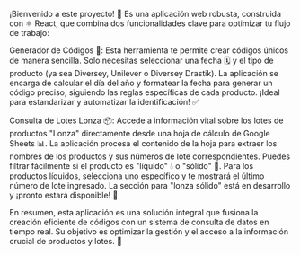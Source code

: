 ¡Bienvenido a este proyecto! 🎉 Es una aplicación web robusta, construida con ⚛️ React, que combina dos funcionalidades clave para optimizar tu flujo de trabajo:

Generador de Códigos 🔢:
Esta herramienta te permite crear códigos únicos de manera sencilla. Solo necesitas seleccionar una fecha 🗓️ y el tipo de producto (ya sea Diversey, Unilever o Diversey Drastik). La aplicación se encarga de calcular el día del año y formatear la fecha para generar un código preciso, siguiendo las reglas específicas de cada producto. ¡Ideal para estandarizar y automatizar la identificación! ✅

Consulta de Lotes Lonza 📦:
Accede a información vital sobre los lotes de productos "Lonza" directamente desde una hoja de cálculo de Google Sheets 📊. La aplicación procesa el contenido de la hoja para extraer los nombres de los productos y sus números de lote correspondientes. Puedes filtrar fácilmente si el producto es "líquido" 💧 o "sólido" 🧱. Para los productos líquidos, selecciona uno específico y te mostrará el último número de lote ingresado. La sección para "lonza sólido" está en desarrollo y ¡pronto estará disponible! 🚧

En resumen, esta aplicación es una solución integral que fusiona la creación eficiente de códigos con un sistema de consulta de datos en tiempo real. Su objetivo es optimizar la gestión y el acceso a la información crucial de productos y lotes. 🚀
 
